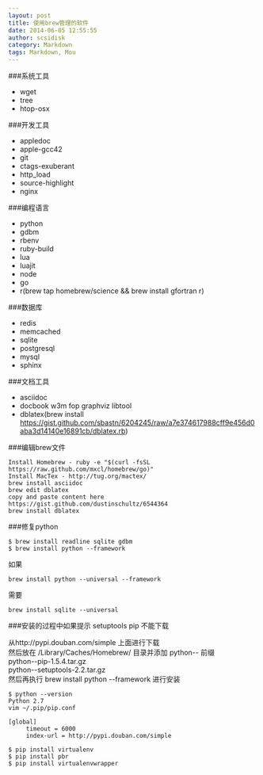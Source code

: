 ```yaml
---
layout: post
title: 使用brew管理的软件
date: 2014-06-05 12:55:55
author: scsidisk
category: Markdown
tags: Markdown, Mou
---
```



###系统工具

- wget
- tree
- htop-osx

###开发工具

- appledoc
- apple-gcc42
- git
- ctags-exuberant
- http_load
- source-highlight
- nginx

###编程语言

- python
- gdbm
- rbenv
- ruby-build
- lua
- luajit
- node
- go
- r(brew tap homebrew/science && brew install gfortran r) 

###数据库

- redis
- memcached
- sqlite
- postgresql
- mysql
- sphinx

###文档工具

- asciidoc
- docbook w3m fop graphviz libtool
- dblatex(brew install https://gist.github.com/sbastn/6204245/raw/a7e374617988cff9e456d0aba3d14140e16891cb/dblatex.rb)

###编辑brew文件

```
Install Homebrew - ruby -e "$(curl -fsSL https://raw.github.com/mxcl/homebrew/go)"
Install MacTex - http://tug.org/mactex/
brew install asciidoc
brew edit dblatex
copy and paste content here https://gist.github.com/dustinschultz/6544364
brew install dblatex
```

###修复python

```
$ brew install readline sqlite gdbm
$ brew install python --framework
```

如果

```
brew install python --universal --framework
```

需要

```
brew install sqlite --universal
```

###安装的过程中如果提示  setuptools  pip 不能下载  

从http://pypi.douban.com/simple 上面进行下载  
然后放在  /Library/Caches/Homebrew/ 目录并添加 python-- 前缀  
python--pip-1.5.4.tar.gz  
python--setuptools-2.2.tar.gz  
然后再执行 brew install python --framework 进行安装  

```
$ python --version
Python 2.7
vim ~/.pip/pip.conf

[global]
     timeout = 6000
     index-url = http://pypi.douban.com/simple

$ pip install virtualenv
$ pip install pbr
$ pip install virtualenvwrapper
```
